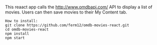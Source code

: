 This reaact app calls the http://www.omdbapi.com/ API to display a list of movies. Users can then save movies to their My Content tab.
```
How to install:
git clone https://github.com/ferm12/omdb-movies-react.git
cd omdb-movies-react
npm install
npm start
```
